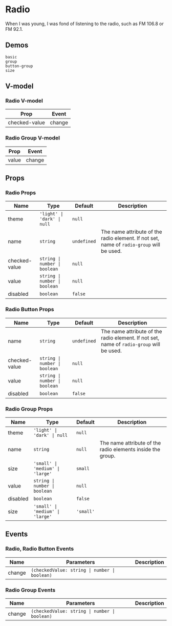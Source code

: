 # Radio
<!--single-column-->
When I was young, I was fond of listening to the radio, such as FM 106.8 or FM 92.1.
## Demos
```demo
basic
group
button-group
size
```
## V-model
### Radio V-model
|Prop|Event|
|-|-|
|checked-value|change|

### Radio Group V-model
|Prop|Event|
|-|-|
|value|change|

## Props
### Radio Props
|Name|Type|Default|Description|
|-|-|-|-|
|theme|`'light' \| 'dark' \| null`|`null`||
|name|`string`|`undefined`|The name attribute of the radio element. If not set, name of `radio-group` will be used.|
|checked-value|`string \| number \| boolean`|`null`||
|value|`string \| number \| boolean`|`null`||
|disabled|`boolean`|`false`||

### Radio Button Props
|Name|Type|Default|Description|
|-|-|-|-|
|name|`string`|`undefined`|The name attribute of the radio element. If not set, name of `radio-group` will be used.|
|checked-value|`string \| number \| boolean`|`null`||
|value|`string \| number \| boolean`|`null`||
|disabled|`boolean`|`false`||

### Radio Group Props
|Name|Type|Default|Description|
|-|-|-|-|
|theme|`'light' \| 'dark' \| null`|`null`||
|name|`string`|`null`|The name attribute of the radio elements inside the group.|
|size|`'small' \| 'medium' \| 'large'`|`small`||
|value|`string \| number \| boolean`|`null`||
|disabled|`boolean`|`false`||
|size|`'small' \| 'medium' \| 'large'`|`'small'`||

## Events
### Radio, Radio Button Events
|Name|Parameters|Description|
|-|-|-|
|change|`(checkedValue: string \| number \| boolean)`||

### Radio Group Events
|Name|Parameters|Description|
|-|-|-|
|change|`(checkedValue: string \| number \| boolean)`||
